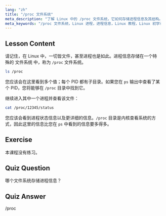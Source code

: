 ```yaml
---
lang: "zh"
title: "/proc 文件系统"
meta_description: "了解 Linux 中的 /proc 文件系统，它如何存储进程信息及其结构。通过这份重要的 Linux 指南探索进程详情。"
meta_keywords: "/proc 文件系统，Linux 进程，进程信息，Linux 教程，Linux 初学者，Linux 指南"
---
```


## Lesson Content

请记住，在 Linux 中，一切皆文件，甚至进程也是如此。进程信息存储在一个特殊的 文件系统 中，称为 `/proc` 文件系统。

```bash
ls /proc
```

您应该会在这里看到多个值；每个 PID 都有子目录。如果您在 `ps` 输出中查看了某个 PID，您将能够在 `/proc` 目录中找到它。

继续进入其中一个进程并查看该文件：

```bash
cat /proc/12345/status
```

您应该会看到进程状态信息以及更详细的信息。`/proc` 目录是内核查看系统的方式，因此这里的信息比您在 `ps` 中看到的信息要多得多。

## Exercise

本课程没有练习。

## Quiz Question

哪个文件系统存储进程信息？

## Quiz Answer

/proc
